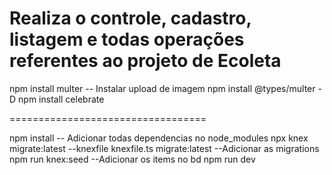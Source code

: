 # Realiza o controle, cadastro, listagem e todas operações referentes ao projeto de Ecoleta

npm install multer -- Instalar upload de imagem
npm install @types/multer -D
npm install celebrate

==================================

npm install -- Adicionar todas dependencias no node_modules
npx knex migrate:latest --knexfile knexfile.ts migrate:latest     --Adicionar as migrations
npm run knex:seed --Adicionar os items no bd
npm run dev
